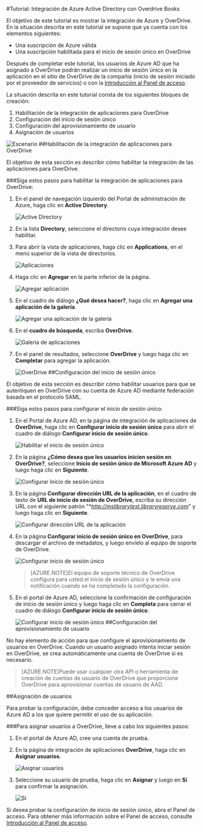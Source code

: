 <properties 
    pageTitle="Tutorial: Integración de Azure Active Directory con Overdrive Books | Microsoft Azure" 
    description="Aprenda cómo usar Overdrive Books con Azure Active Directory para habilitar el inicio de sesión único, el aprovisionamiento automatizado, etc." 
    services="active-directory" 
    authors="jeevansd"  
    documentationCenter="na" 
    manager="stevenpo"/>
<tags 
    ms.service="active-directory" 
    ms.devlang="na" 
    ms.topic="article" 
    ms.tgt_pltfrm="na" 
    ms.workload="identity" 
    ms.date="01/14/2016" 
    ms.author="jeedes" />

#Tutorial: Integración de Azure Active Directory con Overdrive Books
  
El objetivo de este tutorial es mostrar la integración de Azure y OverDrive. En la situación descrita en este tutorial se supone que ya cuenta con los elementos siguientes:

-   Una suscripción de Azure válida
-   Una suscripción habilitada para el inicio de sesión único en OverDrive
  
Después de completar este tutorial, los usuarios de Azure AD que ha asignado a OverDrive podrán realizar un inicio de sesión único en la aplicación en el sitio de OverDrive de la compañía (inicio de sesión iniciado por el proveedor de servicios) o con la [Introducción al Panel de acceso](active-directory-saas-access-panel-introduction.md).
  
La situación descrita en este tutorial consta de los siguientes bloques de creación:

1.  Habilitación de la integración de aplicaciones para OverDrive
2.  Configuración del inicio de sesión único
3.  Configuración del aprovisionamiento de usuario
4.  Asignación de usuarios

![Escenario](./media/active-directory-saas-overdrive-books-tutorial/IC784462.png "Escenario")
##Habilitación de la integración de aplicaciones para OverDrive
  
El objetivo de esta sección es describir cómo habilitar la integración de las aplicaciones para OverDrive.

###Siga estos pasos para habilitar la integración de aplicaciones para OverDrive:

1.  En el panel de navegación izquierdo del Portal de administración de Azure, haga clic en **Active Directory**.

    ![Active Directory](./media/active-directory-saas-overdrive-books-tutorial/IC700993.png "Active Directory")

2.  En la lista **Directory**, seleccione el directorio cuya integración desee habilitar.

3.  Para abrir la vista de aplicaciones, haga clic en **Applications**, en el menú superior de la vista de directorios.

    ![Aplicaciones](./media/active-directory-saas-overdrive-books-tutorial/IC700994.png "Aplicaciones")

4.  Haga clic en **Agregar** en la parte inferior de la página.

    ![Agregar aplicación](./media/active-directory-saas-overdrive-books-tutorial/IC749321.png "Agregar aplicación")

5.  En el cuadro de diálogo **¿Qué desea hacer?**, haga clic en **Agregar una aplicación de la galería**.

    ![Agregar una aplicación de la galería](./media/active-directory-saas-overdrive-books-tutorial/IC749322.png "Agregar una aplicación de la galería")

6.  En el **cuadro de búsqueda**, escriba **OverDrive**.

    ![Galería de aplicaciones](./media/active-directory-saas-overdrive-books-tutorial/IC784463.png "Galería de aplicaciones")

7.  En el panel de resultados, seleccione **OverDrive** y luego haga clic en **Completar** para agregar la aplicación.

    ![OverDrive](./media/active-directory-saas-overdrive-books-tutorial/IC799950.png "OverDrive")
##Configuración del inicio de sesión único
  
El objetivo de esta sección es describir cómo habilitar usuarios para que se autentiquen en OverDrive con su cuenta de Azure AD mediante federación basada en el protocolo SAML.

###Siga estos pasos para configurar el inicio de sesión único:

1.  En el Portal de Azure AD, en la página de integración de aplicaciones de **OverDrive**, haga clic en **Configurar inicio de sesión único** para abrir el cuadro de diálogo **Configurar inicio de sesión único**.

    ![Habilitar el inicio de sesión único](./media/active-directory-saas-overdrive-books-tutorial/IC784465.png "Habilitar inicio de sesión único")

2.  En la página **¿Cómo desea que los usuarios inicien sesión en OverDrive?**, seleccione **Inicio de sesión único de Microsoft Azure AD** y luego haga clic en **Siguiente**.

    ![Configurar inicio de sesión único](./media/active-directory-saas-overdrive-books-tutorial/IC784466.png "Configurar inicio de sesión único")

3.  En la página **Configurar dirección URL de la aplicación**, en el cuadro de texto de **URL de inicio de sesión de OverDrive**, escriba su dirección URL con el siguiente patrón "**http://mslibrarytest.libraryreserve.com*" y luego haga clic en **Siguiente**.

    ![Configurar dirección URL de la aplicación](./media/active-directory-saas-overdrive-books-tutorial/IC784467.png "Configurar dirección URL de la aplicación")

4.  En la página **Configurar inicio de sesión único en OverDrive**, para descargar el archivo de metadatos, y luego envíelo al equipo de soporte de OverDrive.

    ![Configurar inicio de sesión único](./media/active-directory-saas-overdrive-books-tutorial/IC784468.png "Configurar inicio de sesión único")

    >[AZURE.NOTE]El equipo de soporte técnico de OverDrive configura para usted el inicio de sesión único y le envía una notificación cuando se ha completado la configuración.

5.  En el portal de Azure AD, seleccione la confirmación de configuración de inicio de sesión único y luego haga clic en **Completa** para cerrar el cuadro de diálogo **Configurar inicio de sesión único**.

    ![Configurar inicio de sesión único](./media/active-directory-saas-overdrive-books-tutorial/IC784469.png "Configurar inicio de sesión único")
##Configuración del aprovisionamiento de usuario
  
No hay elemento de acción para que configure el aprovisionamiento de usuarios en OverDrive. Cuando un usuario asignado intenta iniciar sesión en OverDrive, se crea automáticamente una cuenta de OverDrive si es necesario.

>[AZURE.NOTE]Puede usar cualquier otra API o herramienta de creación de cuentas de usuario de OverDrive que proporcione OverDrive para aprovisionar cuentas de usuario de AAD.

##Asignación de usuarios
  
Para probar la configuración, debe conceder acceso a los usuarios de Azure AD a los que quiere permitir el uso de su aplicación.

###Para asignar usuarios a OverDrive, lleve a cabo los siguientes pasos:

1.  En el portal de Azure AD, cree una cuenta de prueba.

2.  En la página de integración de aplicaciones **OverDrive**, haga clic en **Asignar usuarios**.

    ![Asignar usuarios](./media/active-directory-saas-overdrive-books-tutorial/IC784470.png "Asignar usuarios")

3.  Seleccione su usuario de prueba, haga clic en **Asignar** y luego en **Sí** para confirmar la asignación.

    ![Sí](./media/active-directory-saas-overdrive-books-tutorial/IC767830.png "Sí")
  
Si desea probar la configuración de inicio de sesión único, abra el Panel de acceso. Para obtener más información sobre el Panel de acceso, consulte [Introducción al Panel de acceso](active-directory-saas-access-panel-introduction.md).

<!---HONumber=AcomDC_0121_2016-->